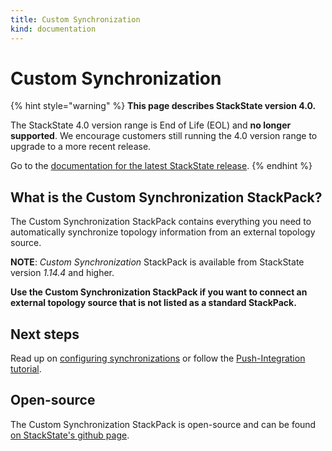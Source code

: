 ```yaml
---
title: Custom Synchronization
kind: documentation
---
```


# Custom Synchronization


{% hint style="warning" %}
**This page describes StackState version 4.0.**

The StackState 4.0 version range is End of Life (EOL) and **no longer supported**. We encourage customers still running the 4.0 version range to upgrade to a more recent release.

Go to the [documentation for the latest StackState release](https://docs.stackstate.com/).
{% endhint %}

## What is the Custom Synchronization StackPack?

The Custom Synchronization StackPack contains everything you need to automatically synchronize topology information from an external topology source.

**NOTE**: _Custom Synchronization_ StackPack is available from StackState version _1.14.4_ and higher.

**Use the Custom Synchronization StackPack if you want to connect an external topology source that is not listed as a standard StackPack.**

## Next steps

Read up on [configuring synchronizations](../../configure/sync.md) or follow the [Push-Integration tutorial](../../develop/tutorials/push_integration_tutorial.md).

## Open-source

The Custom Synchronization StackPack is open-source and can be found [on StackState's github page](https://github.com/StackVista/stackpack-autosync).

